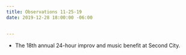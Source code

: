 ```yaml
---
title: Observations 11-25-19
date: 2019-12-28 18:00:00 -06:00


---
```


- The 18th annual 24-hour improv and music benefit at Second City.